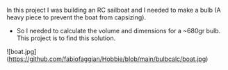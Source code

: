 In this project I was building an RC sailboat and I needed to make a bulb (A heavy piece to prevent the boat from capsizing).

- So I needed to calculate the volume and dimensions for a ~680gr bulb. This project is to find this solution.

![boat.jpg]
(https://github.com/fabiofaggian/Hobbie/blob/main/bulbcalc/boat.jpg)


